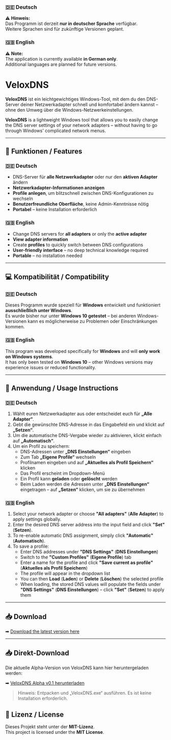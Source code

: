 ### 🇩🇪 Deutsch  
⚠️ **Hinweis:**  
Das Programm ist derzeit **nur in deutscher Sprache** verfügbar.  
Weitere Sprachen sind für zukünftige Versionen geplant.

### 🇬🇧 English  
⚠️ **Note:**  
The application is currently available **in German only**.  
Additional languages are planned for future versions.



# VeloxDNS

**VeloxDNS** ist ein leichtgewichtiges Windows-Tool, mit dem du den DNS-Server deiner Netzwerkadapter schnell und komfortabel ändern kannst – ohne den Umweg über die Windows-Netzwerkeinstellungen.

**VeloxDNS** is a lightweight Windows tool that allows you to easily change the DNS server settings of your network adapters – without having to go through Windows' complicated network menus.

---

## 🧩 Funktionen / Features

### 🇩🇪 Deutsch
- DNS-Server für **alle Netzwerkadapter** oder nur den **aktiven Adapter** ändern  
- **Netzwerkadapter-Informationen anzeigen**  
- **Profile anlegen**, um blitzschnell zwischen DNS-Konfigurationen zu wechseln  
- **Benutzerfreundliche Oberfläche**, keine Admin-Kenntnisse nötig  
- **Portabel** – keine Installation erforderlich

### 🇬🇧 English
- Change DNS servers for **all adapters** or only the **active adapter**  
- **View adapter information**  
- Create **profiles** to quickly switch between DNS configurations  
- **User-friendly interface** – no deep technical knowledge required  
- **Portable** – no installation needed

---

## 💻 Kompatibilität / Compatibility

### 🇩🇪 Deutsch  
Dieses Programm wurde speziell für **Windows** entwickelt und funktioniert **ausschließlich unter Windows**.  
Es wurde bisher nur unter **Windows 10 getestet** – bei anderen Windows-Versionen kann es möglicherweise zu Problemen oder Einschränkungen kommen.

### 🇬🇧 English  
This program was developed specifically for **Windows** and will **only work on Windows systems**.  
It has only been tested on **Windows 10** – other Windows versions may experience issues or reduced functionality.

---

## 📘 Anwendung / Usage Instructions

### 🇩🇪 Deutsch

1. Wählt euren Netzwerkadapter aus oder entscheidet euch für **„Alle Adapter“**.  
2. Gebt die gewünschte DNS-Adresse in das Eingabefeld ein und klickt auf **„Setzen“**.  
3. Um die automatische DNS-Vergabe wieder zu aktivieren, klickt einfach auf **„Automatisch“**.  
4. Um ein Profil zu speichern:
   - DNS-Adressen unter **„DNS Einstellungen“** eingeben  
   - Zum Tab **„Eigene Profile“** wechseln  
   - Profilnamen eingeben und auf **„Aktuelles als Profil Speichern“** klicken  
   - Das Profil erscheint im Dropdown-Menü  
   - Ein Profil kann **geladen** oder **gelöscht** werden  
   - Beim Laden werden die Adressen unter **„DNS Einstellungen“** eingetragen – auf **„Setzen“** klicken, um sie zu übernehmen

### 🇬🇧 English

1. Select your network adapter or choose **"All adapters"** (**Alle Adapter**) to apply settings globally.  
2. Enter the desired DNS server address into the input field and click **"Set"** (**Setzen**).  
3. To re-enable automatic DNS assignment, simply click **"Automatic"** (**Automatisch**).  
4. To save a profile:
   - Enter DNS addresses under **"DNS Settings"** (**DNS Einstellungen**)  
   - Switch to the **"Custom Profiles"** (**Eigene Profile**) tab  
   - Enter a name for the profile and click **"Save current as profile"** (**Aktuelles als Profil Speichern**)  
   - The profile will appear in the dropdown list  
   - You can then **Load** (**Laden**) or **Delete** (**Löschen**) the selected profile  
   - When loading, the stored DNS values will populate the fields under **"DNS Settings"** (**DNS Einstellungen**) – click **"Set"** (**Setzen**) to apply them

---

## 📥 Download

➡ [Download the latest version here](https://github.com/GamePatX/VeloxDNS/releases)

---

## 📥 Direkt-Download

Die aktuelle Alpha-Version von VeloxDNS kann hier heruntergeladen werden:

➡ [VeloxDNS Alpha v0.1 herunterladen](https://github.com/GamePatX/VeloxDNS/releases/download/v0.1-alpha/VeloxDNS_Alpha_V0.1.zip)

> Hinweis: Entpacken und „VeloxDNS.exe“ ausführen. Es ist keine Installation erforderlich.


## 🪪 Lizenz / License

Dieses Projekt steht unter der **MIT-Lizenz**.  
This project is licensed under the **MIT License**.
